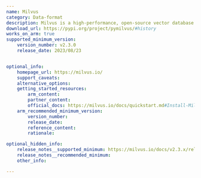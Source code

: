 ```yaml
---
name: Milvus
category: Data-format
description: Milvus is a high-performance, open-source vector database for efficient similarity searches and machine-learning tasks. It excels at managing large-scale vector data, allowing for rapid retrieval and analysis, making it perfect for AI-driven applications such as recommendation engines and image recognition.
download_url: https://pypi.org/project/pymilvus/#history
works_on_arm: true
supported_minimum_version:
    version_number: v2.3.0
    release_date: 2023/08/23


optional_info:
    homepage_url: https://milvus.io/
    support_caveats:
    alternative_options:
    getting_started_resources:
        arm_content: 
        partner_content: 
        official_docs: https://milvus.io/docs/quickstart.md#Install-Milvus
    arm_recommended_minimum_version:
        version_number:
        release_date:
        reference_content:
        rationale: 

optional_hidden_info:
    release_notes__supported_minimum: https://milvus.io/docs/v2.3.x/release_notes.md#v230
    release_notes__recommended_minimum:
    other_info:

---
```

